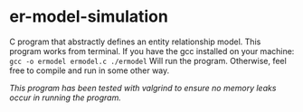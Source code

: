 # er-model-simulation
C program that abstractly defines an entity relationship model. This program works from terminal.
If you have the gcc installed on your machine:
	```
	gcc -o ermodel ermodel.c
	./ermodel
	```
Will run the program. Otherwise, feel free to compile and run in some other way.

*This program has been tested with valgrind to ensure no memory leaks occur in running the program.*
